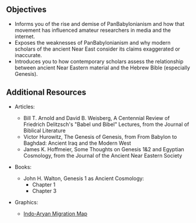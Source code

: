 ---
---

## Objectives

- Informs you of the rise and demise of PanBabylonianism and how that movement has influenced amateur researchers in media and the internet.
- Exposes the weaknesses of PanBabylonianism and why modern scholars of the ancient Near East consider its claims exaggerated or inaccurate.
- Introduces you to how contemporary scholars assess the relationship between ancient Near Eastern material and the Hebrew Bible (especially Genesis).

## Additional Resources

- Articles:
  - Bill T. Arnold and David B. Weisberg, A Centennial Review of Friedrich Delitzsch's "Babel und Bibel" Lectures, from the Journal of Biblical Literature
  - Victor Hurowitz, The Genesis of Genesis, from From Babylon to Baghdad: Ancient Iraq and the Modern West
  - James K. Hoffmeier, Some Thoughts on Genesis 1&2 and Egyptian Cosmology, from the Journal of the Ancient Near Eastern Society

- Books:
  - John H. Walton, Genesis 1 as Ancient Cosmology:
    - Chapter 1
    - Chapter 3

- Graphics:
  - [Indo-Aryan Migration Map]

[Indo-Aryan Migration Map]: https://en.wikipedia.org/wiki/Indo-Aryan_migrations#/media/File:IE_expansion.png

